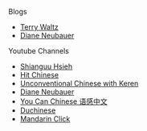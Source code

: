 Blogs  

- [Terry Waltz](http://terrywaltz.com/terrys-blog/)  
- [Diane Neubauer](https://tprsforchinese.blogspot.com/?view=classic)

Youtube Channels

- [Shianguu Hsieh](https://www.youtube.com/channel/UCNP3dWNYlGL7iX9HSmXMCtA)  
- [Hit Chinese](https://www.youtube.com/channel/UCv33mxPEDfd_Ee1pz1y8KLw)  
- [Unconventional Chinese with Keren](https://www.youtube.com/channel/UCxqLWT3swHvP9_4bv7Qssxw/featured)  
- [Diane Neubauer](https://www.youtube.com/channel/UCFtCASxFEa9ym88EUrWZxFQ)
- [You Can Chinese 语感中文](https://www.youtube.com/@youcanchinese3992)
- [Duchinese]()
- [Mandarin Click]()

